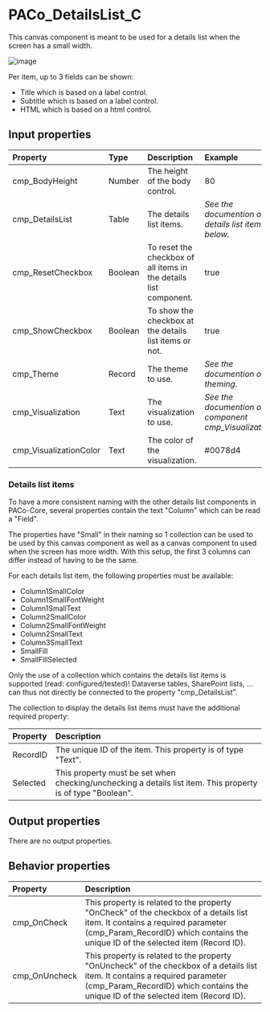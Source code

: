 # PACo_DetailsList_C

This canvas component is meant to be used for a details list when the screen has a small width.

![image](https://user-images.githubusercontent.com/35654198/235979572-89783b98-c265-44c7-b2ef-e3f8158662b7.png)

Per item, up to 3 fields can be shown:
* Title which is based on a label control.
* Subtitle which is based on a label control.
* HTML which is based on a html control.

## **Input properties**

| Property | Type | Description | Example |
| :--- | :--- | :--- | :--- |
| cmp_BodyHeight | Number | The height of the body control. | 80 |
| cmp_DetailsList | Table | The details list items. | *See the documention on details list items below.* |
| cmp_ResetCheckbox | Boolean | To reset the checkbox of all items in the details list component. | true |
| cmp_ShowCheckbox | Boolean | To show the checkbox at the details list items or not. | true |
| cmp_Theme | Record | The theme to use. | *See the documention on theming.* |
| cmp_Visualization | Text | The visualization to use. | *See the documention on the component cmp_Visualization_A.* |
| cmp_VisualizationColor | Text | The color of the visualization. | #0078d4 |

### Details list items

To have a more consistent naming with the other details list components in PACo-Core, several properties contain the text "Column" which can be read a "Field".

The properties have "Small" in their naming so 1 collection can be used to be used by this canvas component as well as a canvas component to used when the screen has more width. With this setup, the first 3 columns can differ instead of having to be the same.

For each details list item, the following properties must be available:
- Column1SmallColor
- Column1SmallFontWeight
- Column1SmallText
- Column2SmallColor
- Column2SmallFontWeight
- Column2SmallText
- Column3SmallText
- SmallFill
- SmallFillSelected

Only the use of a collection which contains the details list items is supported (read: configured/tested)! Dataverse tables, SharePoint lists, ... can thus not directly be connected to the property "cmp_DetailsList".

The collection to display the details list items must have the additional required property:

| Property | Description |
| :--- | :--- |
| RecordID | The unique ID of the item. This property is of type "Text".  |
| Selected | This property must be set when checking/unchecking a details list item. This property is of type "Boolean". |

## **Output properties**

There are no output properties.

## **Behavior properties**

| Property | Description |
| :--- | :--- |
| cmp_OnCheck | This property is related to the property "OnCheck" of the checkbox of a details list item. It contains a required parameter (cmp_Param_RecordID) which contains the unique ID of the selected item (Record ID). |
| cmp_OnUncheck | This property is related to the property "OnUncheck" of the checkbox of a details list item. It contains a required parameter (cmp_Param_RecordID) which contains the unique ID of the selected item (Record ID). |
